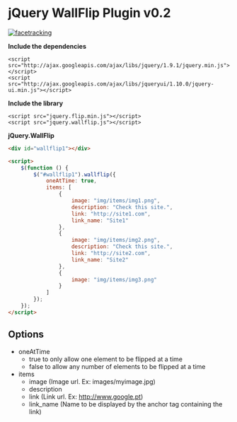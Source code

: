 # jQuery WallFlip Plugin v0.2 #


[![facetracking](http://s7.postimage.org/vnnl72nob/wallflip.png)](https://github.com/rollbackpt/jQuery.WallFlip)


**Include the dependencies**

    <script src="http://ajax.googleapis.com/ajax/libs/jquery/1.9.1/jquery.min.js"></script>
    <script src="http://ajax.googleapis.com/ajax/libs/jqueryui/1.10.0/jquery-ui.min.js"></script>

**Include the library**

    <script src="jquery.flip.min.js"></script>
    <script src="jquery.wallflip.js"></script>

**jQuery.WallFlip**

```html
<div id="wallflip1"></div>

<script>
    $(function () {
    	$("#wallflip1").wallflip({
    		oneAtTime: true,
    		items: [
    			{
    				image: "img/items/img1.png",
    				description: "Check this site.",
    				link: "http://site1.com",
    				link_name: "Site1"
    			},
    			{
    				image: "img/items/img2.png",
    				description: "Check this site.",
    				link: "http://site2.com",
    				link_name: "Site2"
    			},
    			{
    				image: "img/items/img3.png"
    			}
    		]
    	});
    });
</script>
```

## Options

* oneAtTime 
   - true to only allow one element to be flipped at a time
   - false to allow any number of elements to be flipped at a time
* items
   - image (Image url. Ex: images/myimage.jpg)
   - description 
   - link (Link url. Ex: http://www.google.pt)
   - link_name (Name to be displayed by the anchor tag containing the link)
